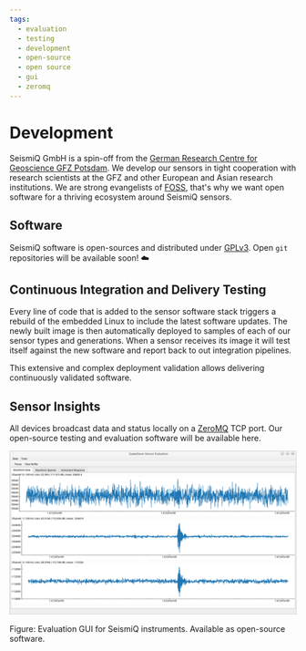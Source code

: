 ```yaml
---
tags:
  - evaluation
  - testing
  - development
  - open-source
  - open source
  - gui
  - zeromq
---
```


# Development

SeismiQ GmbH is a spin-off from the [German Research Centre for Geoscience GFZ Potsdam](https://gfz.de). We develop our sensors in tight cooperation with research scientists at the GFZ and other European and Asian research institutions. We are strong evangelists of [FOSS](https://en.wikipedia.org/wiki/Free_and_open-source_software), that's why we want open software for a thriving ecosystem around SeismiQ sensors.

## Software

SeismiQ software is open-sources and distributed under [GPLv3](https://www.gnu.org/licenses/gpl-3.0.en.html). Open `git` repositories will be available soon! :cloud:

## Continuous Integration and Delivery Testing

Every line of code that is added to the sensor software stack triggers a rebuild of the embedded Linux to include the latest software updates. The newly built image is then automatically deployed to samples of each of our sensor types and generations. When a sensor receives its image it will test itself against the new software and report back to out integration pipelines.

This extensive and complex deployment validation allows delivering continuously validated software.

## Sensor Insights

All devices broadcast data and status locally on a [ZeroMQ](https://zeromq.org/) TCP port. Our open-source testing and evaluation software will be available here.

<img src="./qs-evaluation-gui.png" alt="SeismiQ Evaluation GUI" />

Figure: Evaluation GUI for SeismiQ instruments. Available as open-source software.
